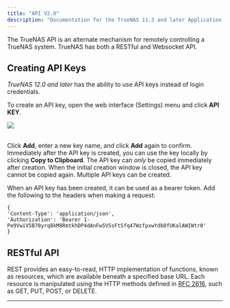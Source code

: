 ```yaml
---
title: "API V2.0"
description: "Documentation for the TrueNAS 11.3 and later Application Programming Interface (API)."
---
```


The TrueNAS API is an alternate mechanism for remotely controlling a TrueNAS system.
TrueNAS has both a RESTful and Websocket API.

## Creating API Keys

*TrueNAS 12.0 and later* has the ability to use API keys instead of login credentials.  

To create an API key, open the web interface <i class="fas fa-cog" aria-hidden="true" title="Settings"></i> (Settings) menu and click **API KEY**.

<img src="/images/tn-12.0-apikeys.png">
<br><br>

Click **Add**, enter a new key name, and click **Add** again to confirm.
Immediately after the API key is created, you can use the key locally by clicking **Copy to Clipboard**.
The API key can *only* be copied immediately after creation.
When the initial creation window is closed, the API key cannot be copied again.
Multiple API keys can be created. 

When an API key has been created, it can be used as a bearer token.
Add the following to the headers when making a request:

```
{
'Content-Type': 'application/json',
'Authorization': 'Bearer 1-Pe9VwiV5B70yrq8kM8RmtkhDP4dAnFw5VSsFtSfq47WzfpxwYdb8fUKalAWIWtr0'
}
```

## RESTful API

REST provides an easy-to-read, HTTP implementation of functions, known as resources, which are available beneath a specified base URL. Each resource is manipulated using the HTTP methods defined in [RFC 2616](https://tools.ietf.org/html/rfc2616), such as GET, PUT, POST, or DELETE.

---
